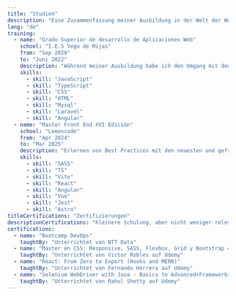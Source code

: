```yaml
---
title: "Studien"
description: "Eine Zusammenfassung meiner Ausbildung in der Welt der Webentwicklung"
lang: "de"
training:
  - name: "Grado Superior de desarrollo de Aplicaciones Web"
    school: "I.E.S Vega de Mijas"
    from: "Sep 2020"
    to: "Juni 2022"
    description: "Während meiner Ausbildung habe ich den Umgang mit den Frameworks Angular und Laravel gelernt. Datenbankverwaltung mit MySQL und vielem mehr"
    skills:
      - skill: "JavaScript"
      - skill: "TypeScript"
      - skill: "CSS"
      - skill: "HTML"
      - skill: "Mysql"
      - skill: "Laravel"
      - skill: "Angular"
  - name: "Master Front End XVI Edición"
    school: "Lemoncode"
    from: "Apr 2024"
    to: "Mar 2025"
    description: "Erlernen von Best Practices mit den neuesten und gefragtesten Technologien im Frontend"
    skills:
      - skill: "SASS"
      - skill: "TS"
      - skill: "Vite"
      - skill: "React"
      - skill: "Angular"
      - skill: "Vue"
      - skill: "Jest"
      - skill: "Astro"
titleCertifications: "Zertifizierungen"
descriptionCertifications: "Kleinere Schulung, aber nicht weniger relevant. Vom Bootcamp bis hin zu Kursen auf Online-Plattformen."
certifications:
  - name: "Bootcamp DevOps"
    taughtBy: "Unterrichtet von NTT Data"
  - name: "Master en CSS: Responsive, SASS, Flexbox, Grid y Bootstrap 4"
    taughtBy: "Unterrichtet von Victor Robles auf Udemy"
  - name: "React: From Zero to Expert (Hooks and MERN)"
    taughtBy: "Unterrichtet von Fernando Herrera auf Udemy"
  - name: "Selenium WebDriver with Java - Basics to Advanced+Frameworks"
    taughtBy: "Unterrichtet von Rahul Shetty auf Udemy"
---
```

